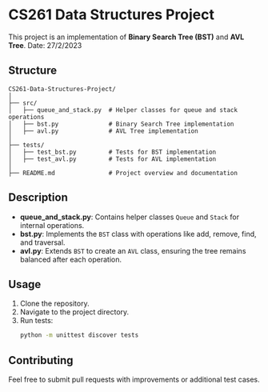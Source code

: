 
# CS261 Data Structures Project

This project is an implementation of **Binary Search Tree (BST)** and **AVL Tree**.
Date: 27/2/2023

## Structure

```
CS261-Data-Structures-Project/
│
├── src/
│   ├── queue_and_stack.py  # Helper classes for queue and stack operations
│   ├── bst.py              # Binary Search Tree implementation
│   ├── avl.py              # AVL Tree implementation
│
├── tests/
│   ├── test_bst.py         # Tests for BST implementation
│   ├── test_avl.py         # Tests for AVL implementation
│
├── README.md               # Project overview and documentation
```

## Description

- **queue_and_stack.py**: Contains helper classes `Queue` and `Stack` for internal operations.
- **bst.py**: Implements the `BST` class with operations like add, remove, find, and traversal.
- **avl.py**: Extends `BST` to create an `AVL` class, ensuring the tree remains balanced after each operation.

## Usage

1. Clone the repository.
2. Navigate to the project directory.
3. Run tests:
    ```bash
    python -m unittest discover tests
    ```

## Contributing

Feel free to submit pull requests with improvements or additional test cases.
